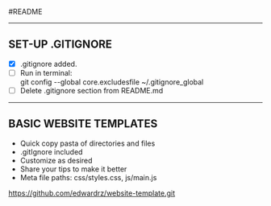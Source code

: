 #README

------------------------
## SET-UP .GITIGNORE
- [X] .gitignore added.
- [ ] Run in terminal:  
	git config --global core.excludesfile ~/.gitignore_global
- [ ] Delete .gitignore section from README.md
------------------------

## BASIC WEBSITE TEMPLATES

- Quick copy pasta of directories and files
- .gitIgnore included
- Customize as desired
- Share your tips to make it better
- Meta file paths: css/styles.css, js/main.js

https://github.com/edwardrz/website-template.git